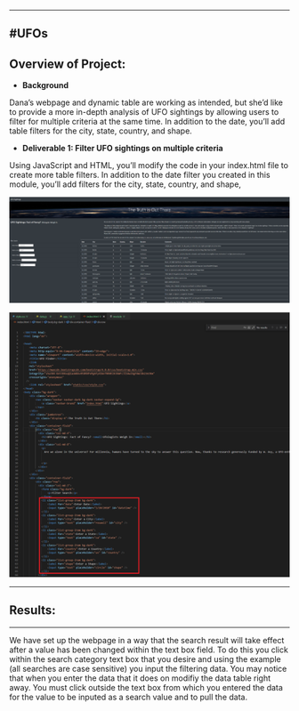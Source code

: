 -------------------------------
#**UFOs**
-------------------------------

## **Overview of Project:**

- **Background**

Dana’s webpage and dynamic table are working as intended, but she’d like to provide a more in-depth analysis of UFO sightings by allowing users to filter for multiple criteria at the same time. In addition to the date, you’ll add table filters for the city, state, country, and shape.

- **Deliverable 1: Filter UFO sightings on multiple criteria**

Using JavaScript and HTML, you’ll modify the code in your index.html file to create more table filters. In addition to the date filter you created in this module, you’ll add filters for the city, state, country, and shape,

![Deliverable_1.PNG](https://github.com/Bionicbabes/UFOs/blob/main/static/images/Deliverable_1.PNG)

![Deliverable_1_index.PNG](https://github.com/Bionicbabes/UFOs/blob/main/static/images/Deliverable_1_index.PNG)

-------------------------------

## **Results:**

-------------------------------

We have set up the webpage in a way that the search result will take effect after a value has been changed within the text box field.  To do this you click within the search category text box that you desire and using the example (all searches are case sensitive) you input the filtering data.  You may notice that when you enter the data that it does on modifiy the data table right away.  You must click outside the text box from which you entered the data for the value to be inputed as a search value and to pull the data. 



